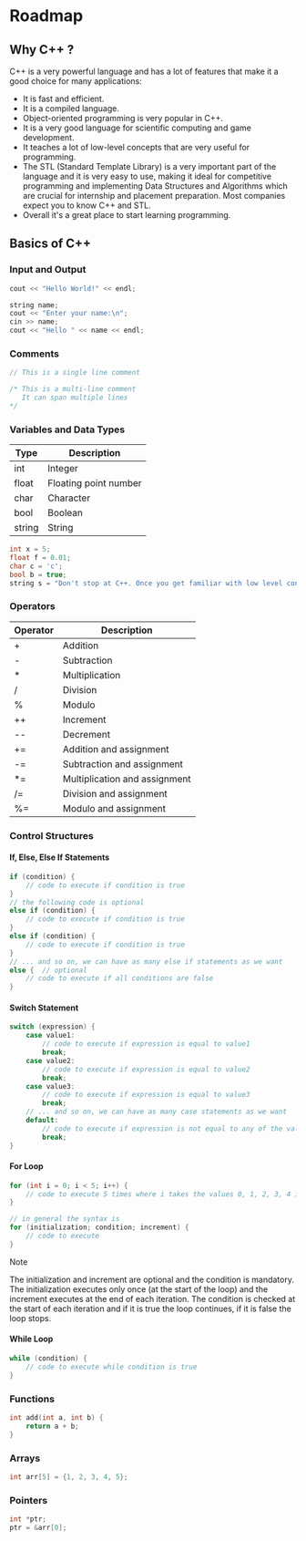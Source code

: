 # Roadmap

## Why C++ ?

C++ is a very powerful language and has a lot of features that make it a good choice for many applications:

- It is fast and efficient. 
- It is a compiled language. 
- Object-oriented programming is very popular in C++. 
- It is a very good language for scientific computing and game development.
- It teaches a lot of low-level concepts that are very useful for programming. 
- The STL (Standard Template Library) is a very important part of the language and it is very easy to use, making it ideal for competitive programming and implementing Data Structures and Algorithms which are crucial for internship and placement preparation. Most companies expect you to know C++ and STL.
- Overall it's a great place to start learning programming.

## Basics of C++

### Input and Output

```cpp
cout << "Hello World!" << endl;

string name;
cout << "Enter your name:\n";
cin >> name;
cout << "Hello " << name << endl;
```

### Comments

```cpp
// This is a single line comment

/* This is a multi-line comment
   It can span multiple lines
*/
```

### Variables and Data Types

| Type | Description |
| --- | --- |
| int | Integer |
| float | Floating point number |
| char | Character |
| bool | Boolean |
| string | String |

```cpp
int x = 5;
float f = 0.01;
char c = 'c';
bool b = true;
string s = "Don't stop at C++. Once you get familiar with low level concepts learn Rustand functional programming languages like Ocaml";
```

### Operators

| Operator | Description |
| --- | --- |
| + | Addition |
| - | Subtraction |
| * | Multiplication |
| / | Division |
| % | Modulo |
| ++ | Increment |
| -- | Decrement |
| += | Addition and assignment |
| -= | Subtraction and assignment |
| *= | Multiplication and assignment |
| /= | Division and assignment |
| %= | Modulo and assignment |

### Control Structures

#### If, Else, Else If Statements

```cpp
if (condition) {
    // code to execute if condition is true
}
// the following code is optional
else if (condition) {
    // code to execute if condition is true
}
else if (condition) {
    // code to execute if condition is true
}
// ... and so on, we can have as many else if statements as we want
else {  // optional
    // code to execute if all conditions are false
}
```

#### Switch Statement

```cpp
switch (expression) {
    case value1:
        // code to execute if expression is equal to value1
        break;
    case value2:
        // code to execute if expression is equal to value2
        break;
    case value3:
        // code to execute if expression is equal to value3
        break;
    // ... and so on, we can have as many case statements as we want
    default:
        // code to execute if expression is not equal to any of the values
        break;
}
```

#### For Loop

```cpp
for (int i = 0; i < 5; i++) {
    // code to execute 5 times where i takes the values 0, 1, 2, 3, 4 in each iteration
}

// in general the syntax is
for (initialization; condition; increment) {
    // code to execute
}
```

> [!NOTE]
> The initialization and increment are optional and the condition is mandatory.
> The initialization executes only once (at the start of the loop) and the increment executes at the end of each iteration.
> The condition is checked at the start of each iteration and if it is true the loop continues, if it is false the loop stops.

#### While Loop

```cpp
while (condition) {
    // code to execute while condition is true
}
```

### Functions

```cpp
int add(int a, int b) {
    return a + b;
}
```

### Arrays

```cpp
int arr[5] = {1, 2, 3, 4, 5};
```

### Pointers

```cpp
int *ptr;
ptr = &arr[0];
```
